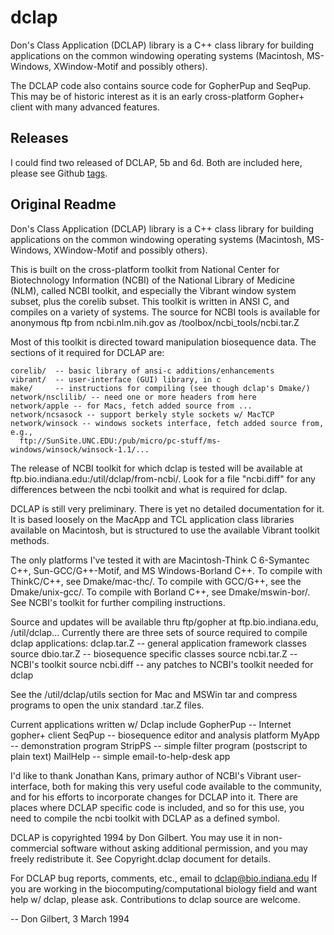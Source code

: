 # dclap
Don's Class Application (DCLAP) library is a C++ class library for building applications on the common windowing operating systems (Macintosh, MS-Windows, XWindow-Motif and possibly others).

The DCLAP code also contains source code for GopherPup and SeqPup. This may be of historic interest as it is an early cross-platform Gopher+ client with many advanced features. 

## Releases
I could find two released of DCLAP, 5b and 6d. Both are included here, please see Github [tags](https://github.com/ObsoleteMadness/dclap/tags).

## Original Readme

Don's Class Application (DCLAP) library is a C++ class library for
building applications on the common windowing operating systems
(Macintosh, MS-Windows, XWindow-Motif and possibly others).

This is built on the cross-platform toolkit from National Center for
Biotechnology Information (NCBI) of the National Library of Medicine 
(NLM), called NCBI toolkit, and especially the Vibrant window system
subset, plus the corelib subset.  This toolkit is written in ANSI C,
and compiles on a variety of systems.  The source for NCBI tools is
available for anonymous ftp from ncbi.nlm.nih.gov as
/toolbox/ncbi_tools/ncbi.tar.Z	

Most of this toolkit is directed toward manipulation biosequence data. 
The sections of it required for DCLAP are: 

	corelib/  -- basic library of ansi-c additions/enhancements
	vibrant/  -- user-interface (GUI) library, in c
	make/	  -- instructions for compiling (see though dclap's Dmake/)
	network/nsclilib/ -- need one or more headers from here
	network/apple -- for Macs, fetch added source from ...
	network/ncsasock -- support berkely style sockets w/ MacTCP
	network/winsock -- windows sockets interface, fetch added source from, e.g., 
	  ftp://SunSite.UNC.EDU:/pub/micro/pc-stuff/ms-windows/winsock/winsock-1.1/...

The release of NCBI toolkit for which dclap is tested will be available
at ftp.bio.indiana.edu:/util/dclap/from-ncbi/.  Look for a file "ncbi.diff"
for any differences between the ncbi toolkit and what is required for
dclap.

DCLAP is still very preliminary.  There is yet no detailed documentation
for it. It is based loosely on the MacApp and TCL application class
libraries available on Macintosh, but is structured to use the available
Vibrant toolkit methods.

The only platforms I've tested it with are Macintosh-Think C 6-Symantec C++,
Sun-GCC/G++-Motif, and MS Windows-Borland C++.  To compile with ThinkC/C++, 
see Dmake/mac-thc/.  To compile with GCC/G++, see the Dmake/unix-gcc/.  To
compile with Borland C++, see Dmake/mswin-bor/. See NCBI's toolkit for further
compiling instructions.

 
Source and updates will be available thru ftp/gopher at ftp.bio.indiana.edu,
/util/dclap...  Currently there are three sets of source required to
compile dclap applications:
	dclap.tar.Z   -- general application framework classes source
	dbio.tar.Z	  -- biosequence specific classes source
	ncbi.tar.Z	  -- NCBI's toolkit source
	ncbi.diff	  -- any patches to NCBI's toolkit needed for dclap
	
See the /util/dclap/utils section for Mac and MSWin tar and compress programs
to open the unix standard .tar.Z files.

Current applications written w/ Dclap include
	GopherPup	-- Internet gopher+ client
	SeqPup		-- biosequence editor and analysis platform
	MyApp		-- demonstration program
	StripPS		-- simple filter program (postscript to plain text)
	MailHelp	-- simple email-to-help-desk app
	
I'd like to thank Jonathan Kans, primary author of NCBI's Vibrant user-interface,
both for making this very useful code available to the community,
and for his efforts to incorporate changes for DCLAP into it.  There are
places where DCLAP specific code is included, and so for this use, you need
to compile the ncbi toolkit with DCLAP as a defined symbol.	

DCLAP is copyrighted 1994 by Don Gilbert.  You may use it in non-commercial
software without asking additional permission, and you may freely redistribute
it.  See Copyright.dclap document for details.

For DCLAP bug reports, comments, etc., email to 
	dclap@bio.indiana.edu
If you are working in the biocomputing/computational biology field and want
help w/ dclap, please ask.  Contributions to dclap source are welcome.  

-- Don Gilbert, 3 March 1994

